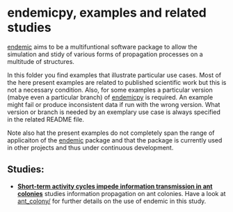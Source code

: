 # endemicpy, examples and related studies

[endemic](...) aims to be a multifuntional software package to allow the simulation and stidy of various forms of propagation processes on a multitude of structures.

In this folder you find examples that illustrate particular use cases.
Most of the here present examples are related to published scientific work but this is not a necessary condition. 
Also, for some examples a particular version (mabye even a particular branch) of [endemicpy](...) is required.
An example might fail or produce inconsistent data if run with the wrong version.
What version or branch is needed by an exemplary use case is always specified in the related README file.

Note also hat the present examples do not completely span the range of applicaiton of the [endemic](...) package and that the package is currently used in other projects and thus under continuous development.

## Studies:

- **[Short-term activity cycles impede information transmission in ant colonies](https://doi.org/10.1371/journal.pcbi.1005527)** studies information propagation on ant colonies.
    Have a look at [ant_colony/](./ant_colony/) for further details on the use of endemic in this study.